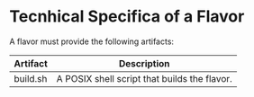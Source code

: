 # Tecnhical Specifica of a Flavor

A flavor must provide the following artifacts:

| Artifact | Description |
| -------- | ----------- |
| build.sh | A POSIX shell script that builds the flavor. |

